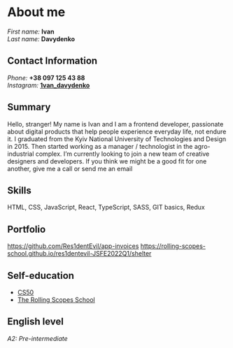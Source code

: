 # About me

*First name:* **Ivan**<br>
*Last name:* **Davydenko**

## Contact Information
*Phone:* **+38 097 125 43 88**<br>
*Instagram:* **[1van_davydenko](https://www.instagram.com/1van_davydenko)**

## Summary
Hello, stranger!
My name is Ivan and I am a frontend developer, passionate about digital products that help people experience everyday life, not endure it. I graduated from the Kyiv National University of Technologies and Design in 2015. Then started working as a manager / technologist in the agro-industrial complex.
I’m currently looking to join a new team of creative designers and developers. If you think we might be a good fit for one another, give me a call or send me an email

## Skills
HTML, CSS, JavaScript, React, TypeScript, SASS, GIT basics, Redux

## Portfolio
https://github.com/Res1dentEvil/app-invoices
https://rolling-scopes-school.github.io/res1dentevil-JSFE2022Q1/shelter

## Self-education
- [CS50](https://courses.prometheus.org.ua/courses/course-v1:Prometheus+CS50+2019_T1/about)
- [The Rolling Scopes School](https://rs.school)

## English level
*A2: Pre-intermediate*